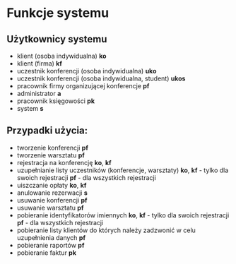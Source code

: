 # Funkcje systemu

## Użytkownicy systemu
- klient (osoba indywidualna) **ko**
- klient (firma) **kf**
- uczestnik konferencji (osoba indywidualna) **uko**
- uczestnik konferencji (osoba indywidualna, student) **ukos**
- pracownik firmy organizującej konferencje **pf**
- administrator **a**
- pracownik księgowości **pk**
- system **s**

## Przypadki użycia:
- tworzenie konferencji **pf**
- tworzenie warsztatu **pf**
- rejestracja na konferencję **ko**, **kf**
- uzupełnianie listy uczestników (konferencje, warsztaty) **ko**, **kf** - tylko dla swoich rejestracji **pf** - dla wszystkich rejestracji
- uiszczanie opłaty **ko**, **kf**
- anulowanie rezerwacji **s**
- usuwanie konferencji **pf**
- usuwanie warsztatu **pf**
- pobieranie identyfikatorów imiennych **ko**, **kf** - tylko dla swoich rejestracji **pf** - dla wszystkich rejestracji 
- pobieranie listy klientów do których należy zadzwonić w celu uzupełnienia danych **pf**
- pobieranie raportów **pf**
- pobieranie faktur **pk**
